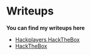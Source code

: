# Writeups
**You can find my writeups here**
* [Hackplayers HackTheBox](https://github.com/Hackplayers/hackthebox-writeups)
* [HackTheBox](https://github.com/d4rkc0nd0r/Hackthebox_Writeups)
